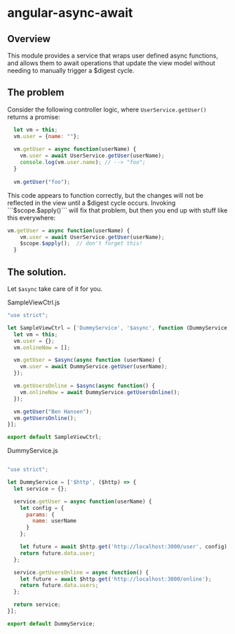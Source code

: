 # angular-async-await

## Overview
This module provides a service that wraps user defined async functions, and
allows them to await operations that update the view model without needing to
manually trigger a $digest cycle. 


## The problem
Consider the following controller logic, where
```UserService.getUser()``` returns a promise:
```javascript
  let vm = this;
  vm.user = {name: ""};
  
  vm.getUser = async function(userName) {
    vm.user = await UserService.getUser(userName);
    console.log(vm.user.name); // --> "foo";
  }
  
  vm.getUser("foo");
```
This code appears to function correctly, but the changes will not be
reflected in the view until a $digest cycle occurs.  Invoking ```$scope.$apply()```
will fix that problem, but then you end up with stuff like this everywhere:

```javascript
vm.getUser = async function(userName) {
    vm.user = await UserService.getUser(userName);
    $scope.$apply();  // don't forget this!
  }
```

## The solution.

Let ```$async``` take care of it for you.


SampleViewCtrl.js
```javascript
"use strict";

let SampleViewCtrl = ['DummyService', '$async', function (DummyService, $async) {
  let vm = this;
  vm.user = {};
  vm.onlineNow = [];

  vm.getUser = $async(async function (userName) {
    vm.user = await DummyService.getUser(userName);
  });

  vm.getUsersOnline = $async(async function() {
    vm.onlineNow = await DummyService.getUsersOnline();
  });

  vm.getUser("Ben Hansen");
  vm.getUsersOnline();
}];

export default SampleViewCtrl;
```

DummyService.js
```javascript

"use strict";

let DummyService = ['$http', ($http) => {
  let service = {};

  service.getUser = async function(userName) {
    let config = {
      params: {
        name: userName
      }
    };

    let future = await $http.get('http://localhost:3000/user', config);
    return future.data.user;
  };

  service.getUsersOnline = async function() {
    let future = await $http.get('http://localhost:3000/online');
    return future.data.users;
  };

  return service;
}];

export default DummyService;

```
